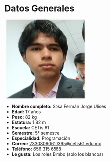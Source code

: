 # Datos Generales

-<img src="https://github.com/SosaUlises42/TrabajosTrevi/blob/main/yoese.jpg?raw=true" alt="Foto" width="50%" height="50%">

- **Nombre completo:** Sosa Fermán Jorge Ulises  
- **Edad:** 17 años  
- **Peso:** 82 kg  
- **Estatura:** 1.82 m  
- **Escuela:** CETis 61  
- **Semestre:** 5° semestre  
- **Especialidad:** Programación  
- **Correo:** 23308060610395@cetis61.edu.mx  
- **Teléfono:** 656 315 6568
- **Le gusta:** Los roles Bimbo (solo los blancos)
